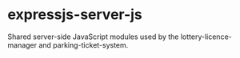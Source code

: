 # expressjs-server-js
Shared server-side JavaScript modules used by the lottery-licence-manager and parking-ticket-system.
